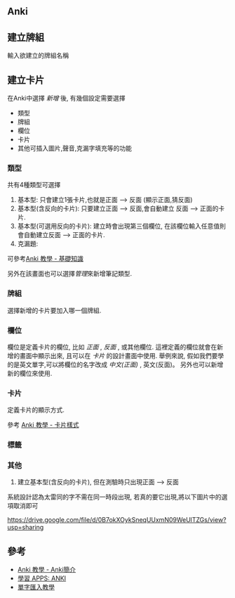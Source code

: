 Anki
------


## 建立牌組

輸入欲建立的牌組名稱

## 建立卡片

在Anki中選擇 *新增* 後, 有幾個設定需要選擇

* 類型
* 牌組
* 欄位
* 卡片
* 其他可插入圖片,聲音,克漏字填充等的功能


### 類型

共有4種類型可選擇

1. 基本型: 只會建立1張卡片,也就是正面 --> 反面 (顯示正面,猜反面)
2. 基本型(含反向的卡片): 只要建立正面 --> 反面,會自動建立 反面 --> 正面的卡片.
3. 基本型(可選用反向的卡片): 建立時會出現第三個欄位, 在該欄位輸入任意值則會自動建立反面 --> 正面的卡片.
4. 克漏題:

可參考[Anki 教學 - 基礎知識](http://wlhunag.blogspot.tw/2013/06/Anki-tutorial-basics.html)

另外在該畫面也可以選擇*管理*來新增筆記類型.

### 牌組

選擇新增的卡片要加入哪一個牌組.

### 欄位

欄位是定義卡片的欄位, 比如 *正面* , *反面* , 或其他欄位. 這裡定義的欄位就會在新增的畫面中顯示出來, 且可以在 *卡片* 的設計畫面中使用. 舉例來說, 假如我們要學的是英文單字,可以將欄位的名字改成 *中文(正面)* , 英文(反面)。 另外也可以新增新的欄位來使用.

### 卡片

定義卡片的顯示方式. 

參考 [Anki 教學 - 卡片樣式](http://wlhunag.blogspot.tw/2013/06/Anki-tutorial-CardStyle.html)

### 標籤


### 其他

1. 建立基本型(含反向的卡片), 但在測驗時只出現正面 --> 反面

系統設計認為太雷同的字不需在同一時段出現, 若真的要它出現,將以下圖片中的選項取消即可

https://drive.google.com/file/d/0B7okXOykSneqUUxmN09WeUlTZGs/view?usp=sharing

## 參考

* [Anki 教學 - Anki簡介](http://wlhunag.blogspot.tw/2013/06/Anki-tutorial-introduction.html)
* [學習 APPS: ANKI](http://blog.2learn2teach.com/2013/01/learning-apps-anki.html)
* [單字匯入教學](http://afraseathl.pixnet.net/blog/post/26069125-anki%E6%9A%97%E8%A8%98(%E6%97%A5%E8%AA%9E%E5%AD%B8%E7%BF%92%E5%96%AE%E5%AD%97%E5%8D%A1)%E4%BB%8B%E7%B4%B9%26%E5%96%AE%E5%AD%97%E5%8C%AF%E5%85%A5%E6%95%99%E5%AD%B8)

